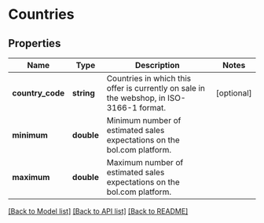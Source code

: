 # Countries

## Properties
Name | Type | Description | Notes
------------ | ------------- | ------------- | -------------
**country_code** | **string** | Countries in which this offer is currently on sale in the webshop, in ISO-3166-1 format. | [optional] 
**minimum** | **double** | Minimum number of estimated sales expectations on the bol.com platform. | 
**maximum** | **double** | Maximum number of estimated sales expectations on the bol.com platform. | 

[[Back to Model list]](../../README.md#documentation-for-models) [[Back to API list]](../../README.md#documentation-for-api-endpoints) [[Back to README]](../../README.md)

